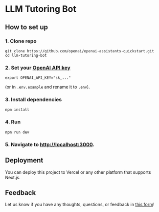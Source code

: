 # LLM Tutoring Bot

## How to set up

### 1. Clone repo

```shell
git clone https://github.com/openai/openai-assistants-quickstart.git
cd llm-tutoring-bot
```

### 2. Set your [OpenAI API key](https://platform.openai.com/api-keys)

```shell
export OPENAI_API_KEY="sk_..."
```

(or in `.env.example` and rename it to `.env`).

### 3. Install dependencies

```shell
npm install
```

### 4. Run

```shell
npm run dev
```

### 5. Navigate to [http://localhost:3000](http://localhost:3000).

## Deployment

You can deploy this project to Vercel or any other platform that supports Next.js.

## Feedback

Let us know if you have any thoughts, questions, or feedback in [this form](https://forms.gle/dM5us9k6t8CgzAAZ6)!
